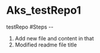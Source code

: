 # Aks_testRepo1
testRepo
#Steps --
1. Add new file and content in that
2. Modified readme file title
